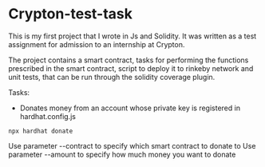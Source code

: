 # Crypton-test-task

This is my first project that I wrote in Js and Solidity. It was written as a test assignment for admission to an internship at Crypton.

The project contains a smart contract, tasks for performing the functions prescribed in the smart contract, script to deploy it to rinkeby network and unit tests, that can be run through the solidity coverage plugin.


Tasks:

- Donates money from an account whose private key is registered in hardhat.config.js
```shell
npx hardhat donate
```
Use parameter --contract to specify which smart contract to donate to
Use parameter --amount to specify how much money you want to donate


